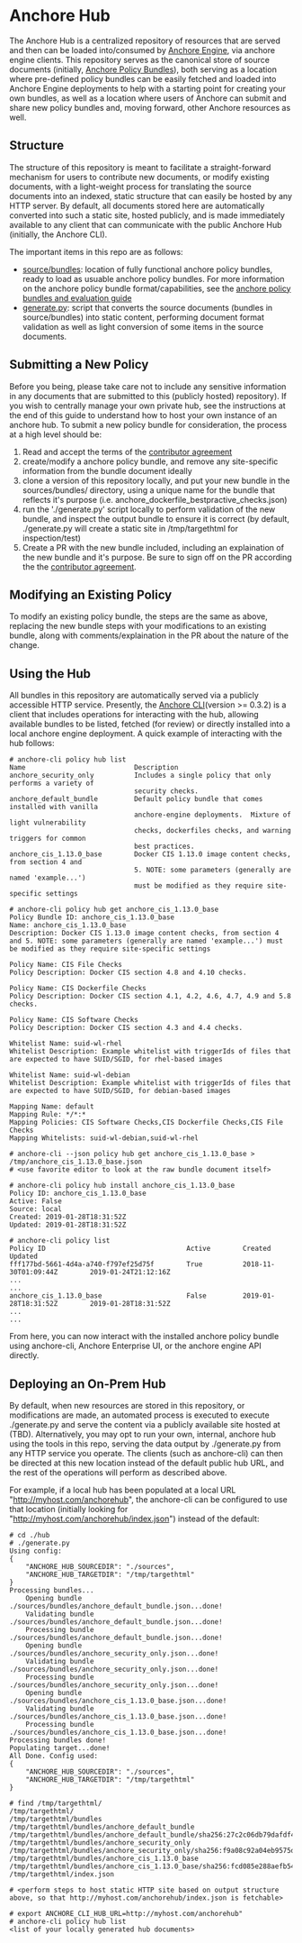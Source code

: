# Anchore Hub

The Anchore Hub is a centralized repository of resources that are served and then can be loaded into/consumed by [Anchore Engine](https://github.com/anchore/anchore-engine), via anchore engine clients.  This repository serves as the canonical store of source documents (initially, [Anchore Policy Bundles](https://anchore.freshdesk.com/support/solutions/articles/36000074705-policy-bundles-and-evaluation)), both serving as a location where pre-defined policy bundles can be easily fetched and loaded into Anchore Engine deployments to help with a starting point for creating your own bundles, as well as a location where users of Anchore can submit and share new policy bundles and, moving forward, other Anchore resources as well.

## Structure

The structure of this repository is meant to facilitate a straight-forward mechanism for users to contribute new documents, or modify existing documents, with a light-weight process for translating the source documents into an indexed, static structure that can easily be hosted by any HTTP server.  By default, all documents stored here are automatically converted into such a static site, hosted publicly, and is made immediately available to any client that can communicate with the public Anchore Hub (initially, the Anchore CLI).  

The important items in this repo are as follows:

- [source/bundles](https://github.com/anchore/hub-dev/tree/master/sources/bundles): location of fully functional anchore policy bundles, ready to load as usuable anchore policy bundles.  For more information on the anchore policy bundle format/capabilities, see the [anchore policy bundles and evaluation guide](https://anchore.freshdesk.com/support/solutions/articles/36000074705-policy-bundles-and-evaluation)
- [generate.py](https://github.com/anchore/hub-dev/blob/master/generate.py): script that converts the source documents (bundles in source/bundles) into static content, performing document format validation as well as light conversion of some items in the source documents.

## Submitting a New Policy 

Before you being, please take care not to include any sensitive information in any documents that are submitted to this (publicly hosted) repository).  If you wish to centrally manage your own private hub, see the instructions at the end of this guide to understand how to host your own instance of an anchore hub.  To submit a new policy bundle for consideration, the process at a high level should be:

1. Read and accept the terms of the [contributor agreement](https://github.com/anchore/hub-dev/blob/master/CONTRIBUTING.rst)
2. create/modify a anchore policy bundle, and remove any site-specific information from the bundle document ideally
3. clone a version of this repository locally, and put your new bundle in the sources/bundles/ directory, using a unique name for the bundle that reflects it's purpose (i.e. anchore_dockerfile_bestpractive_checks.json)
4. run the './generate.py' script locally to perform validation of the new bundle, and inspect the output bundle to ensure it is correct (by default, ./generate.py will create a static site in /tmp/targethtml for inspection/test)
5. Create a PR with the new bundle included, including an explaination of the new bundle and it's purpose.  Be sure to sign off on the PR according the the [contributor agreement](https://github.com/anchore/hub-dev/blob/master/CONTRIBUTING.rst).

## Modifying an Existing Policy

To modify an existing policy bundle, the steps are the same as above, replacing the new bundle steps with your modifications to an existing bundle, along with comments/explaination in the PR about the nature of the change.

## Using the Hub

All bundles in this repository are automatically served via a publicly accessible HTTP service.  Presently, the [Anchore CLI](https://github.com/anchore/anchore-cli)(version >= 0.3.2) is a client that includes operations for interacting with the hub, allowing available bundles to be listed, fetched (for review) or directly installed into a local anchore engine deployment.  A quick example of interacting with the hub follows:

```
# anchore-cli policy hub list
Name                           Description                                                        
anchore_security_only          Includes a single policy that only performs a variety of           
                               security checks.                                                   
anchore_default_bundle         Default policy bundle that comes installed with vanilla            
                               anchore-engine deployments.  Mixture of light vulnerability        
                               checks, dockerfiles checks, and warning triggers for common        
                               best practices.                                                    
anchore_cis_1.13.0_base        Docker CIS 1.13.0 image content checks, from section 4 and         
                               5. NOTE: some parameters (generally are named 'example...')        
                               must be modified as they require site-specific settings            
                       
# anchore-cli policy hub get anchore_cis_1.13.0_base 
Policy Bundle ID: anchore_cis_1.13.0_base
Name: anchore_cis_1.13.0_base
Description: Docker CIS 1.13.0 image content checks, from section 4 and 5. NOTE: some parameters (generally are named 'example...') must be modified as they require site-specific settings

Policy Name: CIS File Checks
Policy Description: Docker CIS section 4.8 and 4.10 checks.

Policy Name: CIS Dockerfile Checks
Policy Description: Docker CIS section 4.1, 4.2, 4.6, 4.7, 4.9 and 5.8 checks.

Policy Name: CIS Software Checks
Policy Description: Docker CIS section 4.3 and 4.4 checks.

Whitelist Name: suid-wl-rhel
Whitelist Description: Example whitelist with triggerIds of files that are expected to have SUID/SGID, for rhel-based images

Whitelist Name: suid-wl-debian
Whitelist Description: Example whitelist with triggerIds of files that are expected to have SUID/SGID, for debian-based images

Mapping Name: default
Mapping Rule: */*:*
Mapping Policies: CIS Software Checks,CIS Dockerfile Checks,CIS File Checks
Mapping Whitelists: suid-wl-debian,suid-wl-rhel

# anchore-cli --json policy hub get anchore_cis_1.13.0_base > /tmp/anchore_cis_1.13.0_base.json
# <use favorite editor to look at the raw bundle document itself>

# anchore-cli policy hub install anchore_cis_1.13.0_base
Policy ID: anchore_cis_1.13.0_base
Active: False
Source: local
Created: 2019-01-28T18:31:52Z
Updated: 2019-01-28T18:31:52Z

# anchore-cli policy list
Policy ID                                   Active        Created                     Updated                     
fff177bd-5661-4d4a-a740-f797ef25d75f        True          2018-11-30T01:09:44Z        2019-01-24T21:12:16Z        
...
...
anchore_cis_1.13.0_base                     False         2019-01-28T18:31:52Z        2019-01-28T18:31:52Z        
...
...

```

From here, you can now interact with the installed anchore policy bundle using anchore-cli, Anchore Enterprise UI, or the anchore engine API directly.

## Deploying an On-Prem Hub

By default, when new resources are stored in this repository, or modifications are made, an automated process is executed to execute ./generate.py and serve the content via a publicly available site hosted at (TBD).  Alternatively, you may opt to run your own, internal, anchore hub using the tools in this repo, serving the data output by ./generate.py from any HTTP service you operate.  The clients (such as anchore-cli) can then be directed at this new location instead of the default public hub URL, and the rest of the operations will perform as described above. 

For example, if a local hub has been populated at a local URL "http://myhost.com/anchorehub", the anchore-cli can be configured to use that location (initially looking for "http://myhost.com/anchorehub/index.json") instead of the default:

```
# cd ./hub
# ./generate.py
Using config:
{
    "ANCHORE_HUB_SOURCEDIR": "./sources",
    "ANCHORE_HUB_TARGETDIR": "/tmp/targethtml"
}
Processing bundles...
	Opening bundle ./sources/bundles/anchore_default_bundle.json...done!
	Validating bundle ./sources/bundles/anchore_default_bundle.json...done!
	Processing bundle ./sources/bundles/anchore_default_bundle.json...done!
	Opening bundle ./sources/bundles/anchore_security_only.json...done!
	Validating bundle ./sources/bundles/anchore_security_only.json...done!
	Processing bundle ./sources/bundles/anchore_security_only.json...done!
	Opening bundle ./sources/bundles/anchore_cis_1.13.0_base.json...done!
	Validating bundle ./sources/bundles/anchore_cis_1.13.0_base.json...done!
	Processing bundle ./sources/bundles/anchore_cis_1.13.0_base.json...done!
Processing bundles done!
Populating target...done!
All Done. Config used:
{
    "ANCHORE_HUB_SOURCEDIR": "./sources",
    "ANCHORE_HUB_TARGETDIR": "/tmp/targethtml"
}

# find /tmp/targethtml/
/tmp/targethtml/
/tmp/targethtml/bundles
/tmp/targethtml/bundles/anchore_default_bundle
/tmp/targethtml/bundles/anchore_default_bundle/sha256:27c2c06db79dafdf4c2b51f489c2b1a55f86396470de3613cfb80201ec71da55.json
/tmp/targethtml/bundles/anchore_security_only
/tmp/targethtml/bundles/anchore_security_only/sha256:f9a08c92a04eb9575d98c41e0b72af23f194305592acdf95f9fe92f1c415550a.json
/tmp/targethtml/bundles/anchore_cis_1.13.0_base
/tmp/targethtml/bundles/anchore_cis_1.13.0_base/sha256:fcd085e288aefb5412cf55529fdbb8ae7c57ad3bc46946263db517e875788582.json
/tmp/targethtml/index.json

# <perform steps to host static HTTP site based on output structure above, so that http://myhost.com/anchorehub/index.json is fetchable>

# export ANCHORE_CLI_HUB_URL=http://myhost.com/anchorehub"
# anchore-cli policy hub list
<list of your locally generated hub documents>
```
